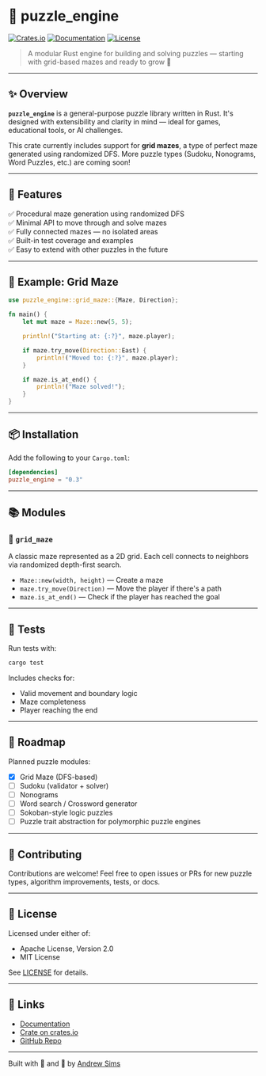# 🧠 puzzle_engine

[![Crates.io](https://img.shields.io/crates/v/puzzle_engine.svg)](https://crates.io/crates/puzzle_engine)
[![Documentation](https://docs.rs/puzzle_engine/badge.svg)](https://docs.rs/puzzle_engine)
[![License](https://img.shields.io/crates/l/puzzle_engine)](LICENSE)

> A modular Rust engine for building and solving puzzles — starting with grid-based mazes and ready to grow 🧩

---

## ✨ Overview

**`puzzle_engine`** is a general-purpose puzzle library written in Rust. It's designed with extensibility and clarity in mind — ideal for games, educational tools, or AI challenges.

This crate currently includes support for **grid mazes**, a type of perfect maze generated using randomized DFS. More puzzle types (Sudoku, Nonograms, Word Puzzles, etc.) are coming soon!

---

## 🚀 Features

✅ Procedural maze generation using randomized DFS  
✅ Minimal API to move through and solve mazes  
✅ Fully connected mazes — no isolated areas  
✅ Built-in test coverage and examples  
✅ Easy to extend with other puzzles in the future

---

## 🧩 Example: Grid Maze

```rust
use puzzle_engine::grid_maze::{Maze, Direction};

fn main() {
    let mut maze = Maze::new(5, 5);

    println!("Starting at: {:?}", maze.player);

    if maze.try_move(Direction::East) {
        println!("Moved to: {:?}", maze.player);
    }

    if maze.is_at_end() {
        println!("Maze solved!");
    }
}
```

---

## 📦 Installation

Add the following to your `Cargo.toml`:

```toml
[dependencies]
puzzle_engine = "0.3"
```

---

## 📚 Modules

### 🧱 `grid_maze`

A classic maze represented as a 2D grid. Each cell connects to neighbors via randomized depth-first search.

- `Maze::new(width, height)` — Create a maze
- `maze.try_move(Direction)` — Move the player if there's a path
- `maze.is_at_end()` — Check if the player has reached the goal

---

## 🧪 Tests

Run tests with:

```bash
cargo test
```

Includes checks for:

- Valid movement and boundary logic
- Maze completeness
- Player reaching the end

---

## 🔮 Roadmap

Planned puzzle modules:

- [x] Grid Maze (DFS-based)
- [ ] Sudoku (validator + solver)
- [ ] Nonograms
- [ ] Word search / Crossword generator
- [ ] Sokoban-style logic puzzles
- [ ] Puzzle trait abstraction for polymorphic puzzle engines

---

## 🤝 Contributing

Contributions are welcome! Feel free to open issues or PRs for new puzzle types, algorithm improvements, tests, or docs.

---

## 📄 License

Licensed under either of:

- Apache License, Version 2.0
- MIT License

See [LICENSE](LICENSE) for details.

---

## 🔗 Links

- [Documentation](https://docs.rs/puzzle_engine)
- [Crate on crates.io](https://crates.io/crates/puzzle_engine)
- [GitHub Repo](https://github.com/andrewsimsd/puzzle_engine)

---

Built with 🧩 and 💛 by [Andrew Sims](https://github.com/andrewsimsd)


